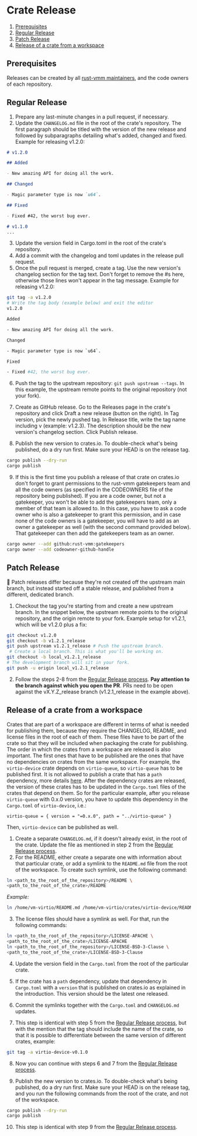 # Crate Release

1. [Prerequisites](#prerequisites)
2. [Regular Release](#regular-release)
3. [Patch Release](#patch-release)
4. [Release of a crate from a workspace](#release-of-a-crate-from-a-workspace)

## Prerequisites

Releases can be created by all [rust-vmm maintainers](../../MAINTAINERS.md),
and the code owners of each repository.

## Regular Release

1. Prepare any last-minute changes in a pull request, if necessary.
2. Update the `CHANGELOG.md` file in the root of the crate's repository. The
   first paragraph should be titled with the version of the new release and
   followed by subparagraphs detailing what's added, changed and fixed.
   Example for releasing v1.2.0:

```md
# v1.2.0

## Added

- New amazing API for doing all the work.

## Changed

- Magic parameter type is now `u64`.

## Fixed

- Fixed #42, the worst bug ever.

# v1.1.0
...
```

3. Update the version field in Cargo.toml in the root of the crate's
   repository.
4. Add a commit with the changelog and toml updates in the release pull
   request.
5. Once the pull request is merged, create a tag. Use the new version's
   changelog section for the tag text. Don't forget to remove the #s here,
   otherwise those lines won't appear in the tag message.
   Example for releasing v1.2.0:

```bash
git tag -a v1.2.0
# Write the tag body (example below) and exit the editor
v1.2.0

Added

- New amazing API for doing all the work.

Changed

- Magic parameter type is now `u64`.

Fixed

- Fixed #42, the worst bug ever.
```

6. Push the tag to the upstream repository: `git push upstream --tags`. In this
   example, the upstream remote points to the original repository (not your
   fork).

7. Create as GitHub release. Go to the Releases page in the crate's repository
   and click Draft a new release (button on the right). In Tag version, pick
   the newly pushed tag. In Release title, write the tag name including v
   (example: v1.2.3). The description should be the new version's changelog
   section. Click Publish release.
8. Publish the new version to crates.io. To double-check what's being
   published, do a dry run first. Make sure your HEAD is on the release tag.

```bash
cargo publish --dry-run
cargo publish
```

9. If this is the first time you publish a release of that crate on crates.io
   don't forget to grant permissions to the rust-vmm gatekeepers team and all
   the code owners (as specified in the CODEOWNERS file of the repository being
   published). If you are a code owner, but not a gatekeeper, you won't be
   able to add the gatekeepers team, only a member of that team is allowed to.
   In this case, you have to ask a code owner who is also a gatekeeper to
   grant this permission, and in case none of the code owners is a gatekeeper,
   you will have to add as an owner a gatekeeper as well (with the second
   command provided below). That gatekeeper can then add the gatekeepers team
   as an owner.

```bash
cargo owner --add github:rust-vmm:gatekeepers
cargo owner --add codeowner-github-handle
```

## Patch Release

:memo: Patch releases differ because they're not created off the
upstream main branch, but instead started off a stable release, and published
from a different, dedicated branch.

1. Checkout the tag you're starting from and create a new upstream branch. In
   the snippet below, the upstream remote points to the original repository,
   and the origin remote to your fork.
   Example setup for v1.2.1, which will be v1.2.0 plus a fix:

```bash
git checkout v1.2.0
git checkout -b v1.2.1_release
git push upstream v1.2.1_release # Push the upstream branch.
 # Create a local branch. This is what you'll be working on.
git checkout -b local_v1.2.1_release
# The development branch will sit in your fork.
git push -u origin local_v1.2.1_release
```

2. Follow the steps 2-8 from the [Regular Release process](#regular-release).
   **Pay attention to the branch against which you open the PR**. PRs need to be
   open against the vX.Y.Z_release branch (v1.2.1_release in the example
   above).

## Release of a crate from a workspace

Crates that are part of a workspace are different in terms of what is needed
for publishing them, because they require the CHANGELOG, README, and license
files in the root of each of them. These files have to be part of the crate so
that they will be included when packaging the crate for publishing.
The order in which the crates from a workspace are released is also important.
The first ones that have to be published are the ones that have no dependencies
on crates from the same workspace. For example, the `virtio-device` crate
depends on `virtio-queue`, so `virtio-queue` has to be published first. It is
not allowed to publish a crate that has a `path` dependency, more details
[here](https://doc.rust-lang.org/cargo/reference/specifying-dependencies.html#multiple-locations).
After the dependency crates are released, the version of these crates has to
be updated in the `Cargo.toml` files of the crates that depend on them.
So for the particular example, after you release `virtio-queue` with 0.x.0
version, you have to update this dependency in the `Cargo.toml` of
`virtio-device`, i.e.:

`virtio-queue = { version = "=0.x.0", path = "../virtio-queue" }`

Then, `virtio-device` can be published as well.

1. Create a separate `CHANGELOG.md`, if it doesn't already exist, in the root
   of the crate. Update the file as mentioned in step 2 from the
   [Regular Release process](#regular-release).
2. For the README, either create a separate one with information about that
   particular crate, or add a symlink to the `README.md` file from the root of
   the workspace. To create such symlink, use the following command:

```bash
ln <path_to_the_root_of_the_repository>/README \
<path_to_the_root_of_the_crate>/README
```

*Example:*

```bash
ln /home/vm-virtio/README.md /home/vm-virtio/crates/virtio-device/README.md
```

3. The license files should have a symlink as well. For that, run the following
   commands:

```bash
ln <path_to_the_root_of_the_repository>/LICENSE-APACHE \
<path_to_the_root_of_the_crate>/LICENSE-APACHE
ln <path_to_the_root_of_the_repository>/LICENSE-BSD-3-Clause \
<path_to_the_root_of_the_crate>/LICENSE-BSD-3-Clause
```

4. Update the version field in the `Cargo.toml` from the root of the particular
   crate.

5. If the crate has a `path` dependency, update that dependency in `Cargo.toml`
   with a `version` that is published on crates.io as explained in the
   introduction. This version should be the latest one released.

6. Commit the symlinks together with the `Cargo.toml` and `CHANGELOG.md`
   updates.

7. This step is identical with step 5 from the
   [Regular Release process](#regular-release), but with the mention that the
   tag should include the name of the crate, so that it is possible to
   differentiate between the same version of different crates, example:
   
```bash
git tag -a virtio-device-v0.1.0
```

8. Now you can continue with steps 6 and 7 from the
   [Regular Release process](#regular-release).

9. Publish the new version to crates.io. To double-check what's being
   published, do a dry run first. Make sure your HEAD is on the release tag,
   and you run the following commands from the root of the crate, and not of
   the workspace.

```bash
cargo publish --dry-run
cargo publish
```

10. This step is identical with step 9 from the
    [Regular Release process](#regular-release).
